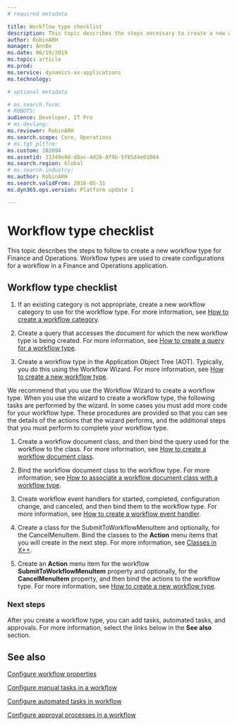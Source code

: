 ```yaml
---
# required metadata

title: Workflow type checklist
description: This topic describes the steps necessary to create a new workflow type in Dynamics 365 for Finance and Operations.
author: RobinARH
manager: AnnBe
ms.date: 06/19/2019
ms.topic: article
ms.prod: 
ms.service: dynamics-ax-applications
ms.technology: 

# optional metadata

# ms.search.form: 
# ROBOTS: 
audience: Developer, IT Pro
# ms.devlang: 
ms.reviewer: RobinARH
ms.search.scope: Core, Operations
# ms.tgt_pltfrm: 
ms.custom: 202694
ms.assetid: 33349e0d-d8ac-4d20-8f9b-5f85d4e01004
ms.search.region: Global
# ms.search.industry: 
ms.author: RobinARH
ms.search.validFrom: 2016-05-31
ms.dyn365.ops.version: Platform update 1

---
```


# Workflow type checklist 

This topic describes the steps to follow to create a new workflow type for Finance and Operations. Workflow types are used to create configurations for a workflow in a Finance and Operations application.

## Workflow type checklist

1.  If an existing category is not appropriate, create a new workflow category to use for the workflow type. For more information, see [How to create a workflow category](workflow-category.md).

2.  Create a query that accesses the document for which the new workflow type is being created. For more information, see [How to create a query for a workflow type](query-workflow-type).

3.  Create a workflow type in the Application Object Tree (AOT). Typically, you do this using the Workflow Wizard. For more information, see [How to create a new workflow type](new-workflow-type.md).

We recommend that you use the Workflow Wizard to create a workflow type. When you use the wizard to create a workflow type, the following tasks are performed by the wizard. In some cases you must add more code for your workflow type. These procedures are provided so that you can see the details of the actions that the wizard performs, and the additional steps that you must perform to complete your workflow type.

1.  Create a workflow document class, and then bind the query used for the workflow to the class. For more information, see [How to create a workflow document class](workflow-document-create.md).

2.  Bind the workflow document class to the workflow type. For more information, see [How to associate a workflow document class with a workflow type](associate-document-to-type.md).

3.  Create workflow event handlers for started, completed, configuration change, and canceled, and then bind them to the workflow type. For more information, see [How to create a workflow event handler](https://docs.microsoft.com/en-us/dynamicsax-2012/developer/how-to-create-a-workflow-event-handler).

4.  Create a class for the SubmitToWorkflowMenuItem and optionally, for the CancelMenuItem. Bind the classes to the **Action** menu items that you will create in the next step. For more information, see [Classes in X++](dev-itpro/dev-ref/xpp-classes.md).

5.  Create an **Action** menu item for the workflow **SubmitToWorkflowMenuItem** property and optionally, for the **CancelMenuItem** property, and then bind the actions to the workflow type. For more information, see [How to create a new workflow type](new-workflow-type.md).

### Next steps

After you create a workflow type, you can add tasks, automated tasks, and approvals. For more information, select the links below in the **See also** section.

## See also

[Configure workflow properties](configure-workflow-properties.md)

[Configure manual tasks in a workflow](configure-manual-task-workflow.md)

[Configure automated tasks in workflow](configure-automated-task-workflow.md)

[Configure approval processes in a workflow](configure-approval-process-workflow.md)
